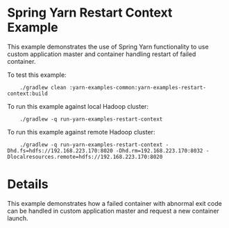 Spring Yarn Restart Context Example
===================================

This example demonstrates the use of Spring Yarn functionality to
use custom application master and container handling restart
of failed container.

To test this example:

		./gradlew clean :yarn-examples-common:yarn-examples-restart-context:build

To run this example against local Hadoop cluster:

		./gradlew -q run-yarn-examples-restart-context

To run this example against remote Hadoop cluster:

		./gradlew -q run-yarn-examples-restart-context -Dhd.fs=hdfs://192.168.223.170:8020 -Dhd.rm=192.168.223.170:8032 -Dlocalresources.remote=hdfs://192.168.223.170:8020

# Details

This example demonstrates how a failed container with abnormal
exit code can be handled in custom application master and
request a new container launch.

